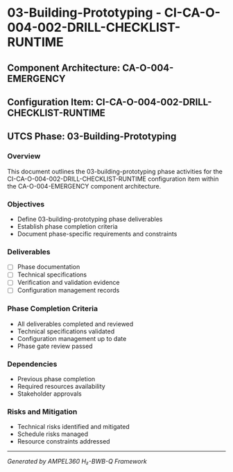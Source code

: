 # 03-Building-Prototyping - CI-CA-O-004-002-DRILL-CHECKLIST-RUNTIME

## Component Architecture: CA-O-004-EMERGENCY
## Configuration Item: CI-CA-O-004-002-DRILL-CHECKLIST-RUNTIME
## UTCS Phase: 03-Building-Prototyping

### Overview
This document outlines the 03-building-prototyping phase activities for the CI-CA-O-004-002-DRILL-CHECKLIST-RUNTIME configuration item within the CA-O-004-EMERGENCY component architecture.

### Objectives
- Define 03-building-prototyping phase deliverables
- Establish phase completion criteria
- Document phase-specific requirements and constraints

### Deliverables
- [ ] Phase documentation
- [ ] Technical specifications
- [ ] Verification and validation evidence
- [ ] Configuration management records

### Phase Completion Criteria
- All deliverables completed and reviewed
- Technical specifications validated
- Configuration management up to date
- Phase gate review passed

### Dependencies
- Previous phase completion
- Required resources availability
- Stakeholder approvals

### Risks and Mitigation
- Technical risks identified and mitigated
- Schedule risks managed
- Resource constraints addressed

---
*Generated by AMPEL360 H₂-BWB-Q Framework*

